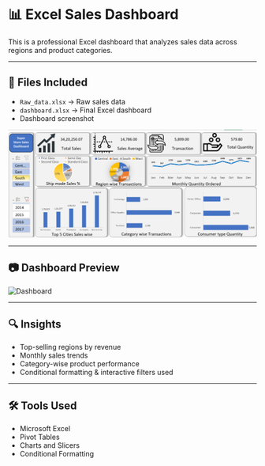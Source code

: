 # 📊 Excel Sales Dashboard

This is a professional Excel dashboard that analyzes sales data across regions and product categories.

---

## 📁 Files Included

- `Raw_data.xlsx` → Raw sales data
- `dashboard.xlsx` → Final Excel dashboard
- Dashboard screenshot
<img src="https://github.com/Jawebdata/excel-sales-dashboard/blob/c16c6bdaf1317f8d4466ba329692fafd11fd1308/Dashboard%20image.png?raw=true" alt="Dashboard Preview" width="600">



---

## 📷 Dashboard Preview

![Dashboard](dashboard.png)

---

## 🔍 Insights

- Top-selling regions by revenue
- Monthly sales trends
- Category-wise product performance
- Conditional formatting & interactive filters used

---

## 🛠 Tools Used

- Microsoft Excel
- Pivot Tables
- Charts and Slicers
- Conditional Formatting
